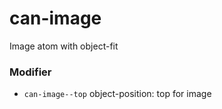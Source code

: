 # can-image

Image atom with object-fit

### Modifier
* `can-image--top` object-position: top for image
